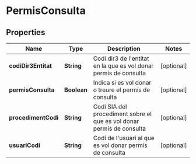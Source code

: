 # PermisConsulta

## Properties
Name | Type | Description | Notes
------------ | ------------- | ------------- | -------------
**codiDir3Entitat** | **String** | Codi dir3 de l&#x27;entitat en la que es vol donar permís de consulta |  [optional]
**permisConsulta** | **Boolean** | Indica si es vol donar o treure el permís de consulta |  [optional]
**procedimentCodi** | **String** | Codi SIA del procediment sobre el que es vol donar permís de consulta |  [optional]
**usuariCodi** | **String** | Codi de l&#x27;usuari al que es vol donar permís de consulta |  [optional]
